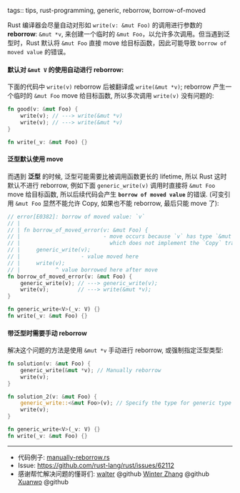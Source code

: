 tags:: tips, rust-programming, generic, reborrow, borrow-of-moved

Rust 编译器会尽量自动对形如 `write(v: &mut Foo)` 的调用进行参数的 **reborrow**: `&mut *v`, 来创建一个临时的 `&mut Foo`，以允许多次调用。但当遇到泛型时，Rust 默认将 `&mut Foo` 直接 move 给目标函数，因此可能导致 `borrow of moved value` 的错误。

#### 默认对 `&mut V` 的使用自动进行 **reborrow**:

下面的代码中 `write(v)` reborrow 后被翻译成 `write(&mut *v)`; reborrow 产生一个临时的 `&mut Foo` move 给目标函数, 所以多次调用 `write(v)` 没有问题的:

```rust
fn good(v: &mut Foo) {
    write(v); // ---> write(&mut *v)
    write(v); // ---> write(&mut *v)
}

fn write(_v: &mut Foo) {}
````

#### 泛型默认使用 move

而遇到 **泛型** 的时候, 泛型可能需要比被调用函数更长的 lifetime, 所以 Rust 这时默认不进行 reborrow, 例如下面 `generic_write(v)` 调用时直接将 `&mut Foo` move 给目标函数, 所以后续代码会产生 **`borrow of moved value`** 的错误. (可变引用 `&mut Foo` 显然不能允许 Copy, 如果也不能 reborrow, 最后只能 move 了):

```rust
// error[E0382]: borrow of moved value: `v`
// |
// | fn borrow_of_moved_error(v: &mut Foo) {
// |                          - move occurs because `v` has type `&mut Foo`,
// |                            which does not implement the `Copy` trait
// |     generic_write(v);
// |                   - value moved here
// |     write(v);
// |           ^ value borrowed here after move
fn borrow_of_moved_error(v: &mut Foo) {
    generic_write(v); // ---> generic_write(v);
    write(v);         // ---> write(&mut *v);
}

fn generic_write<V>(_v: V) {}
fn write(_v: &mut Foo) {}
````

#### 带泛型时需要手动 reborrow

解决这个问题的方法是使用 `&mut *v` 手动进行 reborrow, 或强制指定泛型类型:

```rust
fn solution(v: &mut Foo) {
    generic_write(&mut *v); // Manually reborrow
    write(v);
}

fn solution_2(v: &mut Foo) {
    generic_write::<&mut Foo>(v); // Specify the type for generic type
    write(v);
}

fn generic_write<V>(_v: V) {}
fn write(_v: &mut Foo) {}
```

---

- 代码例子: [manually-reborrow.rs](../rust-playground/src/bin/borrow-of-moved-reborrow.rs)
- Issue: https://github.com/rust-lang/rust/issues/62112
- 感谢帮忙解决问题的懂哥们:
  [walter](https://github.com/w41ter) @github
  [Winter Zhang](https://github.com/zhang2014) @github
  [Xuanwo](https://github.com/Xuanwo) @github


